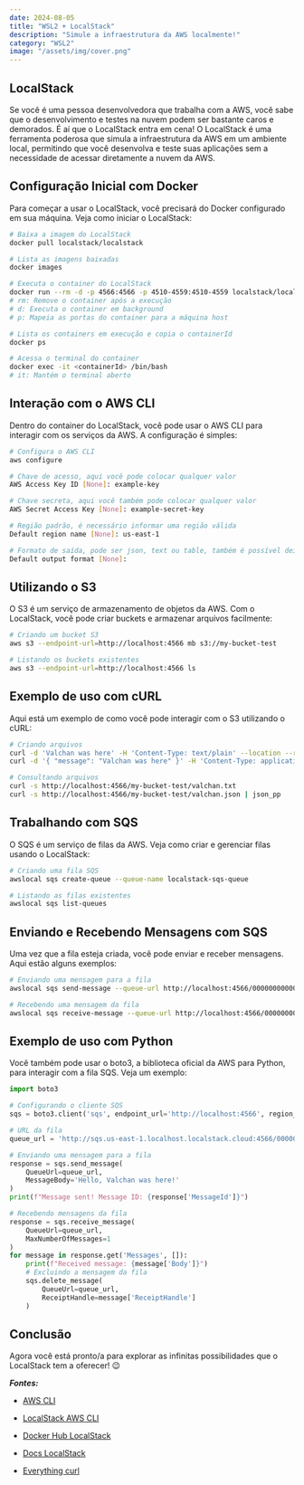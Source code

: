 ```yaml
---
date: 2024-08-05
title: "WSL2 + LocalStack"
description: "Simule a infraestrutura da AWS localmente!"
category: "WSL2"
image: "/assets/img/cover.png"
---
```


## LocalStack

Se você é uma pessoa desenvolvedora que trabalha com a AWS, você sabe que o desenvolvimento e testes na nuvem podem ser bastante caros e demorados. É aí que o LocalStack entra em cena! O LocalStack é uma ferramenta poderosa que simula a infraestrutura da AWS em um ambiente local, permitindo que você desenvolva e teste suas aplicações sem a necessidade de acessar diretamente a nuvem da AWS.

## Configuração Inicial com Docker

Para começar a usar o LocalStack, você precisará do Docker configurado em sua máquina. Veja como iniciar o LocalStack:

```bash
# Baixa a imagem do LocalStack
docker pull localstack/localstack

# Lista as imagens baixadas
docker images

# Executa o container do LocalStack
docker run --rm -d -p 4566:4566 -p 4510-4559:4510-4559 localstack/localstack
# rm: Remove o container após a execução
# d: Executa o container em background
# p: Mapeia as portas do container para a máquina host

# Lista os containers em execução e copia o containerId
docker ps

# Acessa o terminal do container
docker exec -it <containerId> /bin/bash
# it: Mantém o terminal aberto
```

## Interação com o AWS CLI

Dentro do container do LocalStack, você pode usar o AWS CLI para interagir com os serviços da AWS. A configuração é simples:

```bash
# Configura o AWS CLI
aws configure

# Chave de acesso, aqui você pode colocar qualquer valor
AWS Access Key ID [None]: example-key 

# Chave secreta, aqui você também pode colocar qualquer valor
AWS Secret Access Key [None]: example-secret-key 

# Região padrão, é necessário informar uma região válida
Default region name [None]: us-east-1 

# Formato de saída, pode ser json, text ou table, também é possível deixar em branco
Default output format [None]: 
```

## Utilizando o S3

O S3 é um serviço de armazenamento de objetos da AWS. Com o LocalStack, você pode criar buckets e armazenar arquivos facilmente:

```bash
# Criando um bucket S3
aws s3 --endpoint-url=http://localhost:4566 mb s3://my-bucket-test

# Listando os buckets existentes
aws s3 --endpoint-url=http://localhost:4566 ls
```

## Exemplo de uso com cURL

Aqui está um exemplo de como você pode interagir com o S3 utilizando o cURL:

```bash
# Criando arquivos
curl -d 'Valchan was here' -H 'Content-Type: text/plain' --location --request PUT 'http://localhost:4566/my-bucket-test/valchan.txt'
curl -d '{ "message": "Valchan was here" }' -H 'Content-Type: application/json' --location --request PUT 'http://localhost:4566/my-bucket-test/valchan.json'

# Consultando arquivos
curl -s http://localhost:4566/my-bucket-test/valchan.txt
curl -s http://localhost:4566/my-bucket-test/valchan.json | json_pp
```

## Trabalhando com SQS

O SQS é um serviço de filas da AWS. Veja como criar e gerenciar filas usando o LocalStack:

```bash
# Criando uma fila SQS
awslocal sqs create-queue --queue-name localstack-sqs-queue

# Listando as filas existentes
awslocal sqs list-queues
```

## Enviando e Recebendo Mensagens com SQS

Uma vez que a fila esteja criada, você pode enviar e receber mensagens. Aqui estão alguns exemplos:

```bash
# Enviando uma mensagem para a fila
awslocal sqs send-message --queue-url http://localhost:4566/000000000000/localstack-sqs-queue --message-body "Hello, LocalStack!"

# Recebendo uma mensagem da fila
awslocal sqs receive-message --queue-url http://localhost:4566/000000000000/localstack-sqs-queue
```

## Exemplo de uso com Python

Você também pode usar o boto3, a biblioteca oficial da AWS para Python, para interagir com a fila SQS. Veja um exemplo:

```python
import boto3

# Configurando o cliente SQS
sqs = boto3.client('sqs', endpoint_url='http://localhost:4566', region_name='us-east-1', aws_access_key_id='example-key', aws_secret_access_key='example-secret-key')

# URL da fila
queue_url = 'http://sqs.us-east-1.localhost.localstack.cloud:4566/000000000000/localstack-sqs-queue'

# Enviando uma mensagem para a fila
response = sqs.send_message(
    QueueUrl=queue_url,
    MessageBody='Hello, Valchan was here!'
)
print(f"Message sent! Message ID: {response['MessageId']}")

# Recebendo mensagens da fila
response = sqs.receive_message(
    QueueUrl=queue_url,
    MaxNumberOfMessages=1
)
for message in response.get('Messages', []):
    print(f"Received message: {message['Body']}")
    # Excluindo a mensagem da fila
    sqs.delete_message(
        QueueUrl=queue_url,
        ReceiptHandle=message['ReceiptHandle']
    )
```

## Conclusão

Agora você está pronto/a para explorar as infinitas possibilidades que o LocalStack tem a oferecer! 😉

***Fontes:***

- <a href="https://docs.aws.amazon.com/cli/latest/userguide/cli-chap-welcome.html" target="_blank" rel="nofollow, noreferrer,noopener,external">AWS CLI</a>

- <a href="https://docs.localstack.cloud/user-guide/integrations/aws-cli" target="_blank" rel="nofollow, noreferrer,noopener,external">LocalStack AWS CLI</a>

- <a href="https://hub.docker.com/r/localstack/localstack" target="_blank" rel="nofollow, noreferrer,noopener,external">Docker Hub LocalStack</a>

- <a href="https://docs.localstack.cloud/user-guide/aws/feature-coverage" target="_blank" rel="nofollow, noreferrer,noopener,external">Docs LocalStack</a>

- <a href="https://everything.curl.dev/index.html" target="_blank" rel="nofollow, noreferrer,noopener,external">Everything curl</a>
